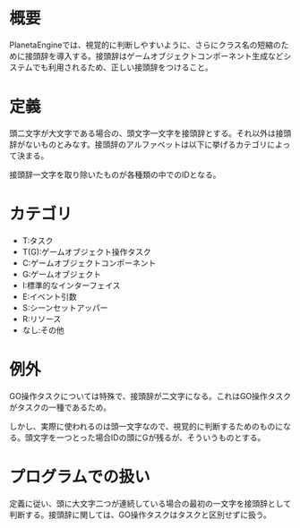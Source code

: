 # 概要

PlanetaEngineでは、視覚的に判断しやすいように、さらにクラス名の短縮のために接頭辞を導入する。接頭辞はゲームオブジェクトコンポーネント生成などシステムでも利用されるため、正しい接頭辞をつけること。

# 定義

頭二文字が大文字である場合の、頭文字一文字を接頭辞とする。それ以外は接頭辞がないものとみなす。接頭辞のアルファベットは以下に挙げるカテゴリによって決まる。

接頭辞一文字を取り除いたものが各種類の中でのIDとなる。

# カテゴリ

- T:タスク
- T(G):ゲームオブジェクト操作タスク
- C:ゲームオブジェクトコンポーネント
- G:ゲームオブジェクト
- I:標準的なインターフェイス
- E:イベント引数
- S:シーンセットアッパー
- R:リソース
- なし:その他

# 例外

GO操作タスクについては特殊で、接頭辞が二文字になる。これはGO操作タスクがタスクの一種であるため。

しかし、実際に使われるのは頭一文字なので、視覚的に判断するためのものになる。頭文字を一つとった場合IDの頭にGが残るが、そういうものとする。

# プログラムでの扱い

定義に従い、頭に大文字二つが連続している場合の最初の一文字を接頭辞として判断する。接頭辞に関しては、GO操作タスクはタスクと区別せずに扱う。